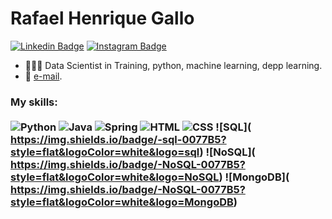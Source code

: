 # Rafael Henrique Gallo

[![Linkedin Badge](https://img.shields.io/badge/-LinkedIn-blue?style=flat&logo=LinkedIn&logoColor=white)](https://www.linkedin.com/in/rafael-gallo-986a73150/)
[![Instagram Badge](https://img.shields.io/badge/-Instagram-C13584?style=flat&logo=Instagram&logoColor=white)](https://www.instagram.com/gallorafael_/)


- 👨🏻‍💻 Data Scientist in Training, python, machine learning, depp learning.
- 📩 [e-mail](mailto:rafaelhenriquegallo@gmail.com).


### My skills: <br/> <br/> ![Python](https://img.shields.io/badge/-Python-0077B5?style=flat&logoColor=white&logo=python)  ![Java](https://img.shields.io/badge/-Java-ff961f?style=flat&logoColor=white&logo=java) ![Spring](https://img.shields.io/badge/-Spring-00d10d?style=flat&logoColor=white&logo=spring) ![HTML](https://img.shields.io/badge/-HTML-ff0d00?style=flat&logoColor=white&logo=html5) ![CSS](https://img.shields.io/badge/-CSS-196eff?style=flat&logoColor=white&logo=css3) ![SQL](<br/> https://img.shields.io/badge/-sql-0077B5?style=flat&logoColor=white&logo=sql) ![NoSQL](<br/> https://img.shields.io/badge/-NoSQL-0077B5?style=flat&logoColor=white&logo=NoSQL) ![MongoDB](<br/> https://img.shields.io/badge/-NoSQL-0077B5?style=flat&logoColor=white&logo=MongoDB)
